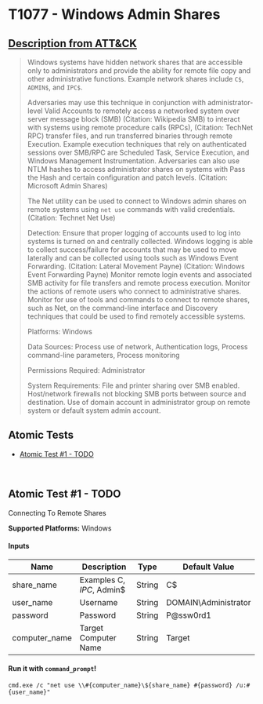 # T1077 - Windows Admin Shares
## [Description from ATT&CK](https://attack.mitre.org/wiki/Technique/T1077)
<blockquote>Windows systems have hidden network shares that are accessible only to administrators and provide the ability for remote file copy and other administrative functions. Example network shares include <code>C$</code>, <code>ADMIN$</code>, and <code>IPC$</code>. 

Adversaries may use this technique in conjunction with administrator-level Valid Accounts to remotely access a networked system over server message block (SMB) (Citation: Wikipedia SMB) to interact with systems using remote procedure calls (RPCs), (Citation: TechNet RPC) transfer files, and run transferred binaries through remote Execution. Example execution techniques that rely on authenticated sessions over SMB/RPC are Scheduled Task, Service Execution, and Windows Management Instrumentation. Adversaries can also use NTLM hashes to access administrator shares on systems with Pass the Hash and certain configuration and patch levels. (Citation: Microsoft Admin Shares)

The Net utility can be used to connect to Windows admin shares on remote systems using <code>net use</code> commands with valid credentials. (Citation: Technet Net Use)

Detection: Ensure that proper logging of accounts used to log into systems is turned on and centrally collected. Windows logging is able to collect success/failure for accounts that may be used to move laterally and can be collected using tools such as Windows Event Forwarding. (Citation: Lateral Movement Payne) (Citation: Windows Event Forwarding Payne) Monitor remote login events and associated SMB activity for file transfers and remote process execution. Monitor the actions of remote users who connect to administrative shares. Monitor for use of tools and commands to connect to remote shares, such as Net, on the command-line interface and Discovery techniques that could be used to find remotely accessible systems.

Platforms: Windows

Data Sources: Process use of network, Authentication logs, Process command-line parameters, Process monitoring

Permissions Required: Administrator

System Requirements: File and printer sharing over SMB enabled.
Host/network firewalls not blocking SMB ports between source and destination.
Use of domain account in administrator group on remote system or default system admin account.</blockquote>

## Atomic Tests

- [Atomic Test #1 - TODO](#atomic-test-1---todo)


<br/>

## Atomic Test #1 - TODO
Connecting To Remote Shares

**Supported Platforms:** Windows


#### Inputs
| Name | Description | Type | Default Value | 
|------|-------------|------|---------------|
| share_name | Examples C$, IPC$, Admin$ | String | C$|
| user_name | Username | String | DOMAIN\Administrator|
| password | Password | String | P@ssw0rd1|
| computer_name | Target Computer Name | String | Target|

#### Run it with `command_prompt`!
```
cmd.exe /c "net use \\#{computer_name}\${share_name} #{password} /u:#{user_name}"
```
<br/>
